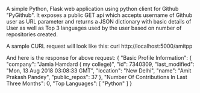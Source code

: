 
A simple Python, Flask web application using python client for Github "PyGithub". It exposes a public GET api which accepts username of Github user as URL parameter and returns a JSON dictionary with basic details of User as well as Top 3 languages used by the user based on number of repositories created.

A sample CURL request will look like this: curl http://localhost:5000/amitpp

And here is the response for above request: { "Basic Profile Information": { "company": "Jamia Hamdard ( my college)", "id": 7340309, "last_modified": "Mon, 13 Aug 2018 03:08:33 GMT", "location": "New Delhi", "name": "Amit Prakash Pandey", "public_repos": 37 }, "Number Of Contributions In Last Three Months": 0, "Top Languages": [ "Python" ] }
